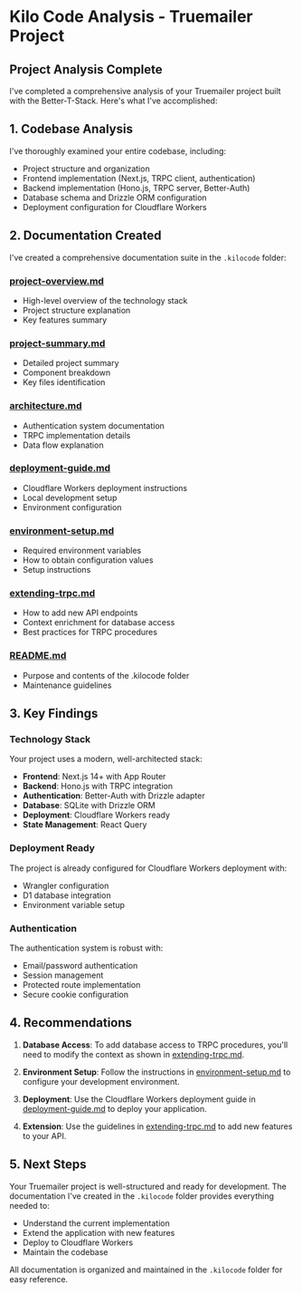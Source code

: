 # Kilo Code Analysis - Truemailer Project

## Project Analysis Complete

I've completed a comprehensive analysis of your Truemailer project built with the Better-T-Stack. Here's what I've accomplished:

## 1. Codebase Analysis

I've thoroughly examined your entire codebase, including:
- Project structure and organization
- Frontend implementation (Next.js, TRPC client, authentication)
- Backend implementation (Hono.js, TRPC server, Better-Auth)
- Database schema and Drizzle ORM configuration
- Deployment configuration for Cloudflare Workers

## 2. Documentation Created

I've created a comprehensive documentation suite in the `.kilocode` folder:

### [project-overview.md](project-overview.md)
- High-level overview of the technology stack
- Project structure explanation
- Key features summary

### [project-summary.md](project-summary.md)
- Detailed project summary
- Component breakdown
- Key files identification

### [architecture.md](architecture.md)
- Authentication system documentation
- TRPC implementation details
- Data flow explanation

### [deployment-guide.md](deployment-guide.md)
- Cloudflare Workers deployment instructions
- Local development setup
- Environment configuration

### [environment-setup.md](environment-setup.md)
- Required environment variables
- How to obtain configuration values
- Setup instructions

### [extending-trpc.md](extending-trpc.md)
- How to add new API endpoints
- Context enrichment for database access
- Best practices for TRPC procedures

### [README.md](README.md)
- Purpose and contents of the .kilocode folder
- Maintenance guidelines

## 3. Key Findings

### Technology Stack
Your project uses a modern, well-architected stack:
- **Frontend**: Next.js 14+ with App Router
- **Backend**: Hono.js with TRPC integration
- **Authentication**: Better-Auth with Drizzle adapter
- **Database**: SQLite with Drizzle ORM
- **Deployment**: Cloudflare Workers ready
- **State Management**: React Query

### Deployment Ready
The project is already configured for Cloudflare Workers deployment with:
- Wrangler configuration
- D1 database integration
- Environment variable setup

### Authentication
The authentication system is robust with:
- Email/password authentication
- Session management
- Protected route implementation
- Secure cookie configuration

## 4. Recommendations

1. **Database Access**: To add database access to TRPC procedures, you'll need to modify the context as shown in [extending-trpc.md](extending-trpc.md).

2. **Environment Setup**: Follow the instructions in [environment-setup.md](environment-setup.md) to configure your development environment.

3. **Deployment**: Use the Cloudflare Workers deployment guide in [deployment-guide.md](deployment-guide.md) to deploy your application.

4. **Extension**: Use the guidelines in [extending-trpc.md](extending-trpc.md) to add new features to your API.

## 5. Next Steps

Your Truemailer project is well-structured and ready for development. The documentation I've created in the `.kilocode` folder provides everything needed to:
- Understand the current implementation
- Extend the application with new features
- Deploy to Cloudflare Workers
- Maintain the codebase

All documentation is organized and maintained in the `.kilocode` folder for easy reference.